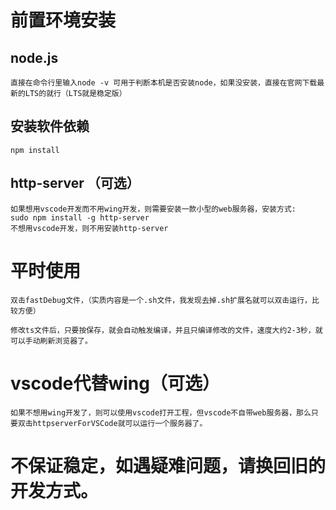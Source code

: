 # 前置环境安装
## node.js
    直接在命令行里输入node -v 可用于判断本机是否安装node，如果没安装，直接在官网下载最新的LTS的就行（LTS就是稳定版）
## 安装软件依赖
    npm install
## http-server （可选）
    如果想用vscode开发而不用wing开发，则需要安装一款小型的web服务器，安装方式:
    sudo npm install -g http-server
    不想用vscode开发，则不用安装http-server
# 平时使用
    双击fastDebug文件，（实质内容是一个.sh文件，我发现去掉.sh扩展名就可以双击运行，比较方便）

    修改ts文件后，只要按保存，就会自动触发编译，并且只编译修改的文件，速度大约2-3秒，就可以手动刷新浏览器了。
# vscode代替wing（可选）
    如果不想用wing开发了，则可以使用vscode打开工程，但vscode不自带web服务器，那么只要双击httpserverForVSCode就可以运行一个服务器了。
# 不保证稳定，如遇疑难问题，请换回旧的开发方式。